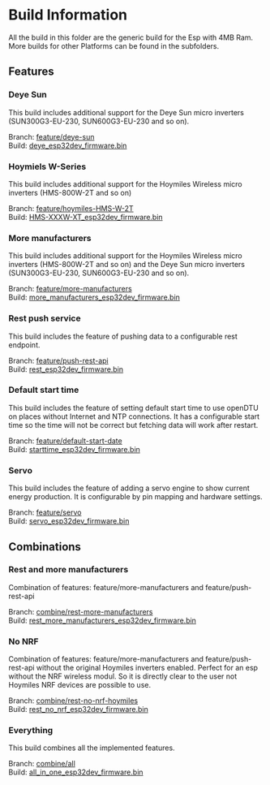 # Build Information

All the build in this folder are the generic build for the Esp with 4MB Ram. More builds for other Platforms can be found in the subfolders.

## Features

### Deye Sun
This build includes additional support for the Deye Sun micro inverters (SUN300G3-EU-230, SUN600G3-EU-230 and so on).

Branch: [feature/deye-sun](https://github.com/tost11/OpenDTU-Push-Rest-API-and-Deye-Sun/tree/feature/deye-sun)\
Build: [deye_esp32dev_firmware.bin](deye_esp32dev_firmware.bin)

### Hoymiels W-Series
This build includes additional support for the Hoymiles Wireless micro inverters (HMS-800W-2T and so on)

Branch: [feature/hoymiles-HMS-W-2T](https://github.com/tost11/OpenDTU-Push-Rest-API-and-Deye-Sun/tree/feature/hoymiles-HMS-W-2T)\
Build: [HMS-XXXW-XT_esp32dev_firmware.bin](HMS-XXXW-XT_esp32dev_firmware.bin)

### More manufacturers
This build includes additional support for the Hoymiles Wireless micro inverters (HMS-800W-2T and so on) and the Deye Sun micro inverters (SUN300G3-EU-230, SUN600G3-EU-230 and so on).

Branch: [feature/more-manufacturers](https://github.com/tost11/OpenDTU-Push-Rest-API-and-Deye-Sun/tree/feature/more-manufacturers)\
Build: [more_manufacturers_esp32dev_firmware.bin](more_manufacturers_esp32dev_firmware.bin)

### Rest push service
This build includes the feature of pushing data to a configurable rest endpoint.

Branch: [feature/push-rest-api](https://github.com/tost11/OpenDTU-Push-Rest-API-and-Deye-Sun/tree/feature/push-rest-api)\
Build: [rest_esp32dev_firmware.bin](rest_esp32dev_firmware.bin)

### Default start time
This build includes the feature of setting default start time to use openDTU on places without Internet and NTP connections.
It has a configurable start time so the time will not be correct but fetching data will work after restart.

Branch: [feature/default-start-date](https://github.com/tost11/OpenDTU-Push-Rest-API-and-Deye-Sun/tree/feature/default-start-date)\
Build: [starttime_esp32dev_firmware.bin](starttime_esp32dev_firmware.bin)

### Servo
This build includes the feature of adding a servo engine to show current energy production. It is configurable by pin mapping and hardware settings.

Branch: [feature/servo](https://github.com/tost11/OpenDTU-Push-Rest-API-and-Deye-Sun/tree/feature/servo)\
Build: [servo_esp32dev_firmware.bin](servo_esp32dev_firmware.bin)

## Combinations

### Rest and more manufacturers
Combination of features: feature/more-manufacturers and feature/push-rest-api

Branch: [combine/rest-more-manufacturers](https://github.com/tost11/OpenDTU-Push-Rest-API-and-Deye-Sun/tree/combine/rest-more-manufacturers)\
Build: [rest_more_manufacturers_esp32dev_firmware.bin](rest_more_manufacturers_esp32dev_firmware.bin)

### No NRF
Combination of features: feature/more-manufacturers and feature/push-rest-api without the original Hoymiles inverters enabled.
Perfect for an esp without the NRF wireless modul. So it is directly clear to the user not Hoymiles NRF devices are possible to use.

Branch: [combine/rest-no-nrf-hoymiles](https://github.com/tost11/OpenDTU-Push-Rest-API-and-Deye-Sun/tree/combine/rest-no-nrf-hoymiles)\
Build: [rest_no_nrf_esp32dev_firmware.bin](rest_no_nrf_esp32dev_firmware.bin)

### Everything
This build combines all the implemented features.

Branch: [combine/all](https://github.com/tost11/OpenDTU-Push-Rest-API-and-Deye-Sun/tree/combine/all)\
Build: [all_in_one_esp32dev_firmware.bin](all_in_one_esp32dev_firmware.bin)